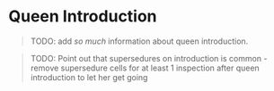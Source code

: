 # Queen Introduction
 > TODO: add *so much* information about queen introduction.

 > TODO: Point out that supersedures on introduction is common - remove supersedure cells for at least 1 inspection after queen introduction to let her get going